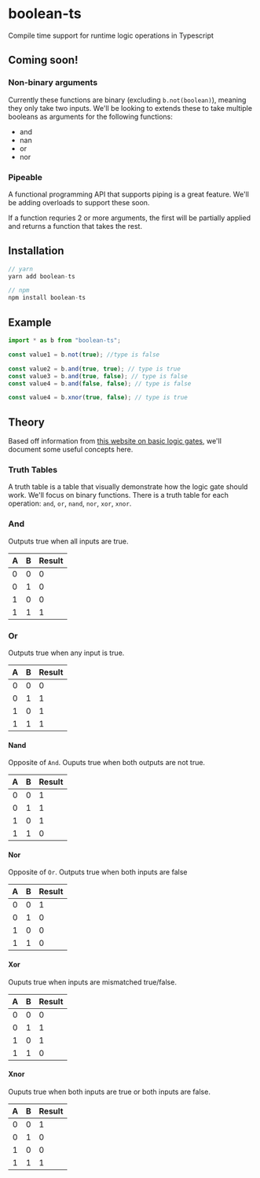 # boolean-ts

Compile time support for runtime logic operations in Typescript

## Coming soon!

### Non-binary arguments

Currently these functions are binary (excluding `b.not(boolean)`), meaning they only take two inputs.
We'll be looking to extends these to take multiple booleans as arguments for the following functions:

- and
- nan
- or
- nor

### Pipeable

A functional programming API that supports piping is a great feature.
We'll be adding overloads to support these soon.

If a function requries 2 or more arguments, the first will be partially applied and returns a function that takes the rest.

## Installation

```js
// yarn
yarn add boolean-ts

// npm
npm install boolean-ts
```

## Example

```ts
import * as b from "boolean-ts";

const value1 = b.not(true); //type is false

const value2 = b.and(true, true); // type is true
const value3 = b.and(true, false); // type is false
const value4 = b.and(false, false); // type is false

const value4 = b.xnor(true, false); // type is true
```

## Theory

Based off information from [this website on basic logic gates](http://www.ee.surrey.ac.uk/Projects/CAL/digital-logic/gatesfunc/index.html#logicgates), we'll document some useful concepts here.

### Truth Tables

A truth table is a table that visually demonstrate how the logic gate should work. We'll focus on binary functions.
There is a truth table for each operation: `and`, `or`, `nand`, `nor`, `xor`, `xnor`.

### And

Outputs true when all inputs are true.

| A   | B   | Result |
| --- | --- | ------ |
| 0   | 0   | 0      |
| 0   | 1   | 0      |
| 1   | 0   | 0      |
| 1   | 1   | 1      |

### Or

Outputs true when any input is true.

|  A  |  B  | Result |
| :-: | :-: | :----- |
|  0  |  0  | 0      |
|  0  |  1  | 1      |
|  1  |  0  | 1      |
|  1  |  1  | 1      |

#### Nand

Opposite of `And`. Ouputs true when both outputs are not true.

|  A  |  B  | Result |
| :-: | :-: | :----- |
|  0  |  0  | 1      |
|  0  |  1  | 1      |
|  1  |  0  | 1      |
|  1  |  1  | 0      |

#### Nor

Opposite of `Or`. Outputs true when both inputs are false

|  A  |  B  | Result |
| :-: | :-: | :----- |
|  0  |  0  | 1      |
|  0  |  1  | 0      |
|  1  |  0  | 0      |
|  1  |  1  | 0      |

#### Xor

Ouputs true when inputs are mismatched true/false.

|  A  |  B  | Result |
| :-: | :-: | :----- |
|  0  |  0  | 0      |
|  0  |  1  | 1      |
|  1  |  0  | 1      |
|  1  |  1  | 0      |

#### Xnor

Ouputs true when both inputs are true or both inputs are false.

|  A  |  B  | Result |
| :-: | :-: | :----- |
|  0  |  0  | 1      |
|  0  |  1  | 0      |
|  1  |  0  | 0      |
|  1  |  1  | 1      |
